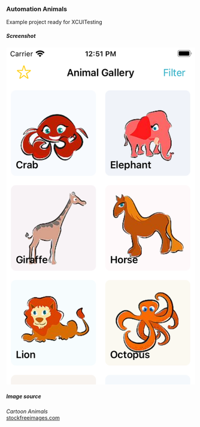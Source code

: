 ### Automation Animals  
Example project ready for XCUITesting

##### Screenshot
![](screenshots/screenshot.png)

##### Image source
*Cartoon Animals*  
[stockfreeimages.com](https://www.stockfreeimages.com/16426937/Cartoon-animals.html)
